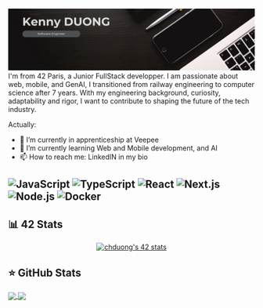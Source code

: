 ![Banner](./banniere.png)
I'm from 42 Paris, a Junior FullStack developper.
I am passionate about web, mobile, and GenAI, I transitioned from railway engineering to computer science after 7 years.
With my engineering background, curiosity, adaptability and rigor, I want to contribute to shaping the future of the tech industry. 

Actually:
- 🔭 I’m currently in apprenticeship at Veepee
- 🌱 I’m currently learning Web and Mobile development, and AI
- 📫 How to reach me: LinkedIN in my bio

![JavaScript](https://img.shields.io/badge/JavaScript-323330?style=for-the-badge&logo=javascript&logoColor=F7DF1E) ![TypeScript](https://img.shields.io/badge/TypeScript-007ACC?style=for-the-badge&logo=typescript&logoColor=white) ![React](https://img.shields.io/badge/React-20232A?style=for-the-badge&logo=react&logoColor=61DAFB) ![Next.js](https://img.shields.io/badge/next.js-000000?style=for-the-badge&logo=nextdotjs&logoColor=white) ![Node.js](https://img.shields.io/badge/Node.js-339933?style=for-the-badge&logo=nodedotjs&logoColor=white) ![Docker](https://img.shields.io/badge/Docker-2CA5E0?style=for-the-badge&logo=docker&logoColor=white)
---

## :bar_chart: 42 Stats
<p align="center"><a href="https://github.com/JaeSeoKim/badge42" ><img src="https://badge42.vercel.app/api/v2/cldxdz29000110fl11yicbsj4/stats?cursusId=21&coalitionId=45" alt="chduong's 42 stats" /></a></p>

## ⭐ GitHub Stats
<a href="https://github.com/anuraghazra/github-readme-stats">
  <img height=200 align="center" src="https://github-readme-stats.vercel.app/api?username=chduong42&theme=algolia" />
</a>
<a href="https://github.com/anuraghazra/convoychat">
  <img height=200 align="center" src="https://github-readme-stats.vercel.app/api/top-langs?username=chduong42&layout=compact&langs_count=8&card_width=320&theme=algolia" />
</a>
